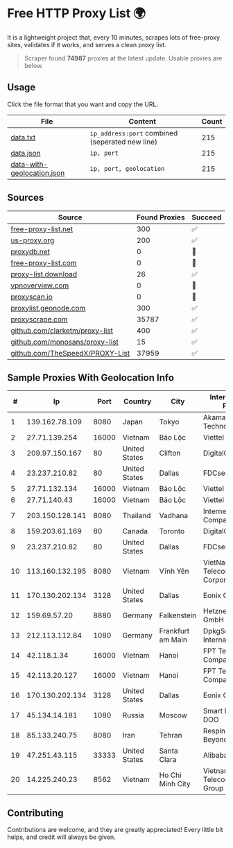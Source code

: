 
# Free HTTP Proxy List 🌍

It is a lightweight project that, every 10 minutes, scrapes lots of free-proxy sites, validates if it works, and serves a clean proxy list.


> Scraper found **74987** proxies at the latest update. Usable proxies are below.

## Usage

Click the file format that you want and copy the URL.


|File|Content|Count|
|----|-------|-----|
|[data.txt](https://raw.githubusercontent.com/themiralay/Proxy-List-World/master/data.txt)|`ip_address:port` combined (seperated new line)|215|
|[data.json](https://raw.githubusercontent.com/themiralay/Proxy-List-World/master/data.json)|`ip, port`|215|
|[data-with-geolocation.json](https://raw.githubusercontent.com/themiralay/Proxy-List-World/master/data-with-geolocation.json)|`ip, port, geolocation`|215|

## Sources

|Source|Found Proxies|Succeed|
|------|-------------|-------|
|[free-proxy-list.net](https://free-proxy-list.net)|300|✅|
|[us-proxy.org](https://www.us-proxy.org)|200|✅|
|[proxydb.net](http://proxydb.net)|0|🚫|
|[free-proxy-list.com](https://free-proxy-list.com/?page=&port=&type%5B%5D=http&type%5B%5D=https&up_time=0&search=Search)|0|🚫|
|[proxy-list.download](https://www.proxy-list.download/HTTP)|26|✅|
|[vpnoverview.com](https://vpnoverview.com/privacy/anonymous-browsing/free-proxy-servers)|0|🚫|
|[proxyscan.io](https://www.proxyscan.io)|0|🚫|
|[proxylist.geonode.com](https://proxylist.geonode.com/api/proxy-list?limit=300&page=1&sort_by=lastChecked&sort_type=desc&protocols=http,https)|300|✅|
|[proxyscrape.com](https://api.proxyscrape.com/v2/?request=displayproxies&protocol=http&timeout=10000&country=all&ssl=all&anonymity=all)|35787|✅|
|[github.com/clarketm/proxy-list](https://raw.githubusercontent.com/clarketm/proxy-list/master/proxy-list-raw.txt)|400|✅|
|[github.com/monosans/proxy-list](https://raw.githubusercontent.com/monosans/proxy-list/main/proxies/http.txt)|15|✅|
|[github.com/TheSpeedX/PROXY-List](https://raw.githubusercontent.com/TheSpeedX/PROXY-List/master/http.txt)|37959|✅|


## Sample Proxies With Geolocation Info

|#|Ip|Port|Country|City|Internet Service Provider|
|-|--|----|-------|----|-------------------------|
|1|139.162.78.109|8080|Japan|Tokyo|Akamai Technologies, Inc.|
|2|27.71.139.254|16000|Vietnam|Bảo Lộc|Viettel Group|
|3|209.97.150.167|80|United States|Clifton|DigitalOcean, LLC|
|4|23.237.210.82|80|United States|Dallas|FDCservers.net|
|5|27.71.132.134|16000|Vietnam|Bảo Lộc|Viettel Group|
|6|27.71.140.43|16000|Vietnam|Bảo Lộc|Viettel Group|
|7|203.150.128.141|8080|Thailand|Vadhana|Internet Thailand Company Ltd|
|8|159.203.61.169|80|Canada|Toronto|DigitalOcean, LLC|
|9|23.237.210.82|80|United States|Dallas|FDCservers.net|
|10|113.160.132.195|8080|Vietnam|Vĩnh Yên|VietNam Post and Telecom Corporation|
|11|170.130.202.134|3128|United States|Dallas|Eonix Corporation|
|12|159.69.57.20|8880|Germany|Falkenstein|Hetzner Online GmbH|
|13|212.113.112.84|1080|Germany|Frankfurt am Main|DpkgSoft International Limited|
|14|42.118.1.34|16000|Vietnam|Hanoi|FPT Telecom Company|
|15|42.113.20.127|16000|Vietnam|Hanoi|FPT Telecom Company|
|16|170.130.202.134|3128|United States|Dallas|Eonix Corporation|
|17|45.134.14.181|1080|Russia|Moscow|Smart Digital Ideas DOO|
|18|85.133.240.75|8080|Iran|Tehran|Respina Networks & Beyond PJSC|
|19|47.251.43.115|33333|United States|Santa Clara|Alibaba Cloud LLC|
|20|14.225.240.23|8562|Vietnam|Ho Chi Minh City|Vietnam Posts and Telecommunications Group|



## Contributing

Contributions are welcome, and they are greatly appreciated! Every
little bit helps, and credit will always be given.

